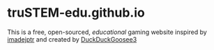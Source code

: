 # truSTEM-edu.github.io
This is a free, open-sourced, *educational* gaming website inspired by [imadejptr](https://www.github.com/imadejptr) and created by [DuckDuckGoosee3](https://github.com/DuckDuckGoosee3)